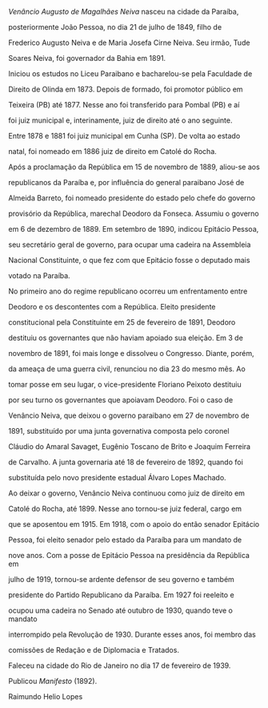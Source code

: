 

*Venâncio Augusto de Magalhães Neiva* nasceu na cidade da Paraíba,

posteriormente João Pessoa, no dia 21 de julho de 1849, filho de

Frederico Augusto Neiva e de Maria Josefa Cirne Neiva. Seu irmão, Tude

Soares Neiva, foi governador da Bahia em 1891.



Iniciou os estudos no Liceu Paraibano e bacharelou-se pela Faculdade de

Direito de Olinda em 1873. Depois de formado, foi promotor público em

Teixeira (PB) até 1877. Nesse ano foi transferido para Pombal (PB) e aí

foi juiz municipal e, interinamente, juiz de direito até o ano seguinte.

Entre 1878 e 1881 foi juiz municipal em Cunha (SP). De volta ao estado

natal, foi nomeado em 1886 juiz de direito em Catolé do Rocha.



Após a proclamação da República em 15 de novembro de 1889, aliou-se aos

republicanos da Paraíba e, por influência do general paraibano José de

Almeida Barreto, foi nomeado presidente do estado pelo chefe do governo

provisório da República, marechal Deodoro da Fonseca. Assumiu o governo

em 6 de dezembro de 1889. Em setembro de 1890, indicou Epitácio Pessoa,

seu secretário geral de governo, para ocupar uma cadeira na Assembleia

Nacional Constituinte, o que fez com que Epitácio fosse o deputado mais

votado na Paraíba.



No primeiro ano do regime republicano ocorreu um enfrentamento entre

Deodoro e os descontentes com a República. Eleito presidente

constitucional pela Constituinte em 25 de fevereiro de 1891, Deodoro

destituiu os governantes que não haviam apoiado sua eleição. Em 3 de

novembro de 1891, foi mais longe e dissolveu o Congresso. Diante, porém,

da ameaça de uma guerra civil, renunciou no dia 23 do mesmo mês. Ao

tomar posse em seu lugar, o vice-presidente Floriano Peixoto destituiu

por seu turno os governantes que apoiavam Deodoro. Foi o caso de

Venâncio Neiva, que deixou o governo paraibano em 27 de novembro de

1891, substituído por uma junta governativa composta pelo coronel

Cláudio do Amaral Savaget, Eugênio Toscano de Brito e Joaquim Ferreira

de Carvalho. A junta governaria até 18 de fevereiro de 1892, quando foi

substituída pelo novo presidente estadual Álvaro Lopes Machado.



Ao deixar o governo, Venâncio Neiva continuou como juiz de direito em

Catolé do Rocha, até 1899. Nesse ano tornou-se juiz federal, cargo em

que se aposentou em 1915. Em 1918, com o apoio do então senador Epitácio

Pessoa, foi eleito senador pelo estado da Paraíba para um mandato de

nove anos. Com a posse de Epitácio Pessoa na presidência da República em

julho de 1919, tornou-se ardente defensor de seu governo e também

presidente do Partido Republicano da Paraíba. Em 1927 foi reeleito e

ocupou uma cadeira no Senado até outubro de 1930, quando teve o mandato

interrompido pela Revolução de 1930. Durante esses anos, foi membro das

comissões de Redação e de Diplomacia e Tratados.



Faleceu na cidade do Rio de Janeiro no dia 17 de fevereiro de 1939.

Publicou *Manifesto* (1892).



Raimundo Helio Lopes



